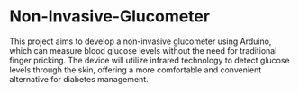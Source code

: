 # Non-Invasive-Glucometer
This project aims to develop a non-invasive glucometer using Arduino, which can measure blood glucose levels without the need for traditional finger pricking. 
The device will utilize infrared technology to detect glucose levels through the skin, offering a more comfortable and convenient alternative for diabetes management.
